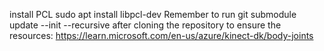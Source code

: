 install PCL
sudo apt install libpcl-dev
Remember to run git submodule update --init --recursive after cloning the repository to ensure the
resources:
    https://learn.microsoft.com/en-us/azure/kinect-dk/body-joints
